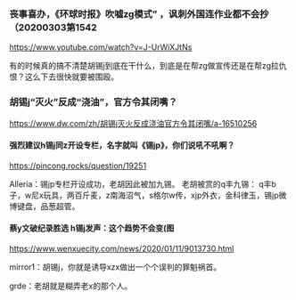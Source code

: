 ### 丧事喜办，《环球时报》吹嘘zg模式” ，讽刺外国连作业都不会抄（20200303第1542
https://www.youtube.com/watch?v=J-UrWiXJtNs

有的时候真的搞不清楚胡锡j到底在干什么，到底是在帮zg做宣传还是在帮zg拉仇恨？这么下去很快就要被围殴。
### 胡锡j“灭火”反成“浇油”，官方令其闭嘴？
https://www.dw.com/zh/胡锡j灭火反成浇油官方令其闭嘴/a-16510256
#### 强烈建议h锡j同z开设专栏，名字就叫《锡jp》，你们说吼不吼啊？
https://pincong.rocks/question/19251

Alleria：锡jp专栏开设成功，老胡因此被加九锡。
老胡被赏的q丰九锡：
q丰b子，w尼x玩具，两百斤麦，z南海沼气，s格尔w传，xjp外衣，金科律玉，锡jp微博键盘，品葱超管。
#### 蔡y文破纪录胜选 h锡j发声：这个趋势不会变(图
https://www.wenxuecity.com/news/2020/01/11/9013730.html

mirror1：胡锡j，你就是诱导xzx做出一个个误判的罪魁祸首。

grde：老胡就是糊弄老x的那个人。
